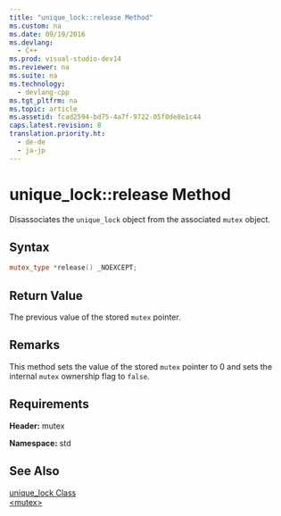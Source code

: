 ```yaml
---
title: "unique_lock::release Method"
ms.custom: na
ms.date: 09/19/2016
ms.devlang: 
  - C++
ms.prod: visual-studio-dev14
ms.reviewer: na
ms.suite: na
ms.technology: 
  - devlang-cpp
ms.tgt_pltfrm: na
ms.topic: article
ms.assetid: fcad2594-bd75-4a7f-9722-05f0de8e1c44
caps.latest.revision: 8
translation.priority.ht: 
  - de-de
  - ja-jp
---
```

# unique_lock::release Method
Disassociates the `unique_lock` object from the associated `mutex` object.  
  
## Syntax  
  
```cpp  
mutex_type *release() _NOEXCEPT;  
```  
  
## Return Value  
 The previous value of the stored `mutex` pointer.  
  
## Remarks  
 This method sets the value of the stored `mutex` pointer to 0 and sets the internal `mutex` ownership flag to `false`.  
  
## Requirements  
 **Header:** mutex  
  
 **Namespace:** std  
  
## See Also  
 [unique_lock Class](../vs140/unique_lock-Class.md)   
 [<mutex\>](../vs140/-mutex-.md)